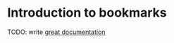 # Introduction to bookmarks

TODO: write [great documentation](http://jacobian.org/writing/what-to-write/)
